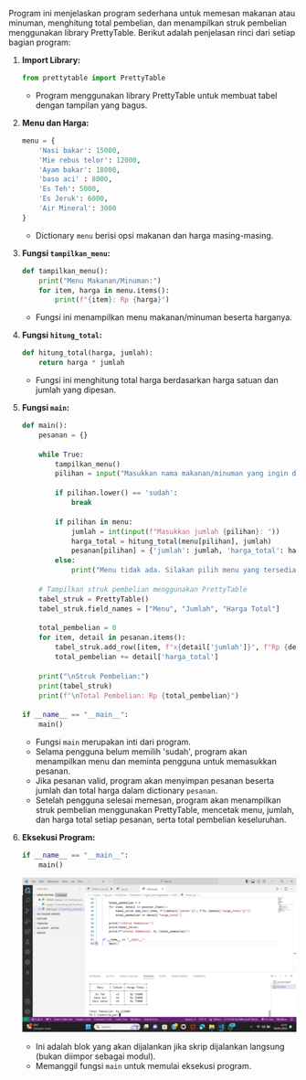Program ini menjelaskan program sederhana untuk memesan makanan atau minuman, menghitung total pembelian, dan menampilkan struk pembelian menggunakan library PrettyTable. Berikut adalah penjelasan rinci dari setiap bagian program:

1. **Import Library:**
   ```python
   from prettytable import PrettyTable
   ```
   - Program menggunakan library PrettyTable untuk membuat tabel dengan tampilan yang bagus.

2. **Menu dan Harga:**
   ```python
   menu = {
       'Nasi bakar': 15000,
       'Mie rebus telor': 12000,
       'Ayam bakar': 18000,
       'baso aci' : 8000,
       'Es Teh': 5000,
       'Es Jeruk': 6000,
       'Air Mineral': 3000
   }
   ```
   - Dictionary `menu` berisi opsi makanan dan harga masing-masing.

3. **Fungsi `tampilkan_menu`:**
   ```python
   def tampilkan_menu():
       print("Menu Makanan/Minuman:")
       for item, harga in menu.items():
           print(f"{item}: Rp {harga}")
   ```
   - Fungsi ini menampilkan menu makanan/minuman beserta harganya.

4. **Fungsi `hitung_total`:**
   ```python
   def hitung_total(harga, jumlah):
       return harga * jumlah
   ```
   - Fungsi ini menghitung total harga berdasarkan harga satuan dan jumlah yang dipesan.

5. **Fungsi `main`:**
   ```python
   def main():
       pesanan = {}

       while True:
           tampilkan_menu()
           pilihan = input("Masukkan nama makanan/minuman yang ingin dipesan (ketik 'sudah' untuk menampilkan struk): ")

           if pilihan.lower() == 'sudah':
               break

           if pilihan in menu:
               jumlah = int(input(f"Masukkan jumlah {pilihan}: "))
               harga_total = hitung_total(menu[pilihan], jumlah)
               pesanan[pilihan] = {'jumlah': jumlah, 'harga_total': harga_total}
           else:
               print("Menu tidak ada. Silakan pilih menu yang tersedia.")

       # Tampilkan struk pembelian menggunakan PrettyTable
       tabel_struk = PrettyTable()
       tabel_struk.field_names = ["Menu", "Jumlah", "Harga Total"]

       total_pembelian = 0
       for item, detail in pesanan.items():
           tabel_struk.add_row([item, f"x{detail['jumlah']}", f"Rp {detail['harga_total']}"])
           total_pembelian += detail['harga_total']

       print("\nStruk Pembelian:")
       print(tabel_struk)
       print(f"\nTotal Pembelian: Rp {total_pembelian}")

   if __name__ == "__main__":
       main()
   ```
   - Fungsi `main` merupakan inti dari program.
   - Selama pengguna belum memilih 'sudah', program akan menampilkan menu dan meminta pengguna untuk memasukkan pesanan.
   - Jika pesanan valid, program akan menyimpan pesanan beserta jumlah dan total harga dalam dictionary `pesanan`.
   - Setelah pengguna selesai memesan, program akan menampilkan struk pembelian menggunakan PrettyTable, mencetak menu, jumlah, dan harga total setiap pesanan, serta total pembelian keseluruhan.

6. **Eksekusi Program:**
   ```python
   if __name__ == "__main__":
       main()
   ```
   ![gambar](ss74.png)
   - Ini adalah blok yang akan dijalankan jika skrip dijalankan langsung (bukan diimpor sebagai modul).
   - Memanggil fungsi `main` untuk memulai eksekusi program.
